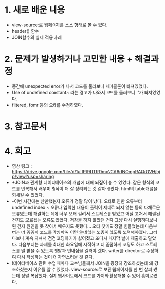 # 1. 새로 배운 내용
- view-source:로 웹페이지를 소스 형태로 볼 수 있다.
- header() 함수
- JOIN함수의 실제 적용 사례


# 2. 문제가 발생하거나 고민한 내용 + 해결과정
- 중간에 unexpected error가 나서 코드를 둘러보니 세미콜론이 빠져있었다.
- Use of undefined constant~ 라는 경고가 나와서 코드를 둘러보니 ''가 빠져있었다.
- flitered, fomr 등의 오타를 수정하였다.

# 3. 참고문서

# 4. 회고
- 영상 링크 : https://drive.google.com/file/d/1utlPt9UTRDmxVCA6dNOmpRAQrOVHjhjp/view?usp=sharing
- +JOIN과 관계형 데이터베이스의 개념에 대해 되짚어 볼 수 있었다.
    같은 형식의 코드를 반복해서 배우며 형식이 더 잘 정리되는 것 같아 좋았다.
    html의 table개념을 되새길 수 있었다.
- -이번 시간에는 산만했는지 오류가 정말 많이 났다. 오타로 인한 오류부터 undefined index ~ 오류나 입력한 내용이 출력이 제대로 되지 않는 등의 다채로운 오류였는데 해결하는 데에 너무 오래 걸려서 스트레스를 받았고 어딜 고쳐서 해결된 건지도 모르겠는 오류도 있었다. 저장을 하지 않았던 건지 그냥 다시 실행하다보니 된 건지 원인을 못 찾아서 배우지도 못했다... 오타 찾기도 정말 힘들었는데 다음부터는 더 꼼꼼히 코드를 작성하여 이런 쓸데없는 노동이 없도록 노력해야겠다. 그러다보니 계속 지쳐서 점점 코딩하기가 싫어졌고 또다시 마지막 날에 제출하고 말았다. 다음부터는 과제를 최대한 화요일에 시작하고 더 꼼꼼하게 코딩도 하고 스트레스를 덜 받을 수 있도록 멘탈과 인내심을 길러야 겠다.
    writer를 director로 수정하여 다시 작성하는 것이 더 자연스러울 것 같다.
- !데이터베이스 관련 수업 때마다 교수님들께서 JOIN을 굉장히 강조하셨는데 왜 강조하셨는지 이유를 알 수 있었다.
    view-source:로 보던 웹페이지를 한 번 살펴 봤는데 정말 복잡했다.
    실제 웹사이트에서 코드를 가져와 활용해볼 수 있어 흥미로웠다.
